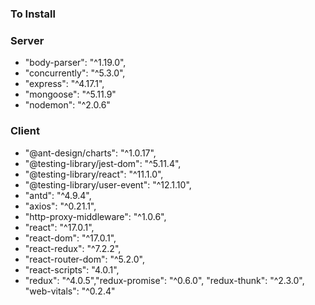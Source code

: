 ### To Install

### Server 

* "body-parser": "^1.19.0",
* "concurrently": "^5.3.0",
* "express": "^4.17.1",
* "mongoose": "^5.11.9"
*  "nodemon": "^2.0.6"

### Client

*  "@ant-design/charts": "^1.0.17",
* "@testing-library/jest-dom": "^5.11.4",
* "@testing-library/react": "^11.1.0",
* "@testing-library/user-event": "^12.1.10",
* "antd": "^4.9.4",
* "axios": "^0.21.1",
* "http-proxy-middleware": "^1.0.6",
* "react": "^17.0.1",
* "react-dom": "^17.0.1",
* "react-redux": "^7.2.2",
* "react-router-dom": "^5.2.0",
* "react-scripts": "4.0.1",
* "redux": "^4.0.5","redux-promise": "^0.6.0",
      "redux-thunk": "^2.3.0",
      "web-vitals": "^0.2.4"